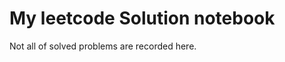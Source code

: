 My leetcode Solution notebook
=============================

Not all of solved problems are recorded here.

